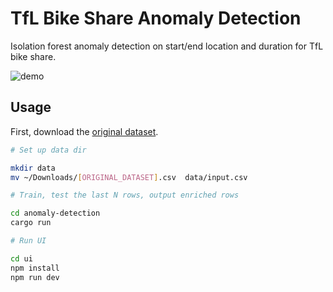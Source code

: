 # TfL Bike Share Anomaly Detection

Isolation forest anomaly detection on start/end location and duration for TfL bike share.

![demo](./demo.png)

## Usage

First, download the [original dataset](https://www.kaggle.com/datasets/kalacheva/london-bike-share-usage-dataset).

```bash
# Set up data dir

mkdir data
mv ~/Downloads/[ORIGINAL_DATASET].csv  data/input.csv

# Train, test the last N rows, output enriched rows

cd anomaly-detection
cargo run

# Run UI

cd ui
npm install
npm run dev
```

